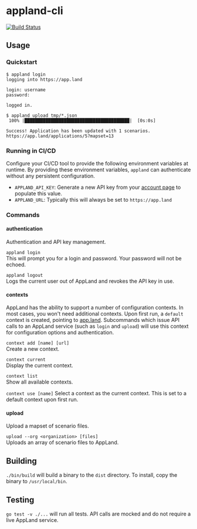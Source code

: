 # appland-cli
[![Build Status](https://travis-ci.com/applandinc/appland.svg?token=oNqy5hPadVE4PUAF9ZWk&branch=master)](https://travis-ci.com/applandinc/appland)

## Usage
### Quickstart
```
$ appland login
logging into https://app.land

login: username
password:

logged in.

$ appland upload tmp/*.json
 100% |████████████████████████████████████████|  [0s:0s]

Success! Application has been updated with 1 scenarios.
https://app.land/applications/5?mapset=13
```

### Running in CI/CD
Configure your CI/CD tool to provide the following environment variables at
runtime. By providing these environment variables, `appland` can authenticate
without any persistent configuration.
- `APPLAND_API_KEY`: Generate a new API key from your [account page](https://app.land/user) to populate this value.
- `APPLAND_URL`: Typically this will always be set to `https://app.land`


### Commands
#### authentication
Authentication and API key management.

`appland login`  
This will prompt you for a login and password. Your password will not be echoed.

`appland logout`  
Logs the current user out of AppLand and revokes the API key in use.

#### contexts
AppLand has the ability to support a number of configuration contexts. In most
cases, you won't need additional contexts. Upon first run, a `default` context
is created, pointing to [app.land](https://app.land). Subcommands which issue
API calls to an AppLand service (such as `login` and `upload`) will use this
context for configuration options and authentication.

`context add [name] [url]`  
Create a new context.

`context current`  
Display the current context.

`context list`  
Show all available contexts.

`context use [name]`
Select a context as the current context. This is set to a default context upon
first run.

#### upload
Upload a mapset of scenario files.

`upload --org <organization> [files]`  
Uploads an array of scenario files to AppLand.

## Building
`./bin/build` will build a binary to the `dist` directory. To install, copy the
binary to `/usr/local/bin`.

## Testing
`go test -v ./...` will run all tests. API calls are mocked and do not require a
live AppLand service.
